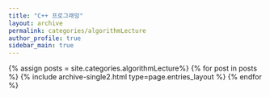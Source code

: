 ```yaml
---
title: "C++ 프로그래밍"
layout: archive
permalink: categories/algorithmLecture
author_profile: true
sidebar_main: true
---
```


{% assign posts = site.categories.algorithmLecture%}
{% for post in posts %} {% include archive-single2.html type=page.entries_layout %} {% endfor %}

